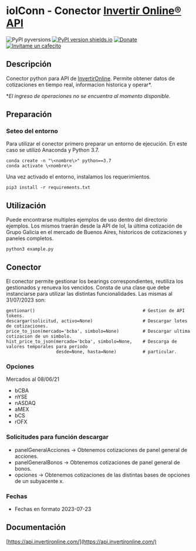 iolConn - Conector [Invertir Online® API](https://api.invertironline.com/)
=====================================
![PyPI pyversions](https://img.shields.io/badge/python-3.7+-blue.svg?style=flat)
[![PyPI version shields.io](https://img.shields.io/pypi/v/iolConn.svg)](https://pypi.org/project/iolConn/0.2/)
[![Donate](https://img.shields.io/badge/Donate-PayPal-green.svg)](https://paypal.me/diegolpedro)
[![Invitame un cafecito](https://cdn.cafecito.app/imgs/buttons/button_4.svg)](https://cafecito.app/diegolpedro)

## Descripción
Conector python para API de [InvertirOnline](https://www.invertironline.com). Permite obtener datos de cotizaciones en tiempo real, informacion historica y operar*.

**El ingreso de operaciones no se encuentra al momento disponible.*

Preparación
-----------
### Seteo del entorno
Para utilizar el conector primero preparar un entorno de ejecución. En este caso se utilizó Anaconda y Python 3.7.
```
conda create -n "\<nombre\>" python==3.7
conda activate \<nombre\>
```
Una vez activado el entorno, instalamos los requerimientos.
```
pip3 install -r requirements.txt
```
Utilización
-----------
Puede encontrarse multiples ejemplos de uso dentro del directorio ejemplos. Los mismos traerán desde la API de Iol, la última cotización de Grupo Galicia en el mercado de Buenos Aires, historicos de cotizaciones y paneles completos.
```
python3 example.py
```
Conector
--------
El conector permite gestionar los bearings correspondientes, reutiliza los gestionados y renueva los vencidos. Consta de una clase que debe instanciarse para utilizar las distintas funcionalidades. Las mismas al 31/07/2023 son:
```
gestionar()                                         # Gestion de API tokens.
descargar(solicitud, activo=None)                   # Descargar lotes de cotizaciones.
price_to_json(mercado='bcba', simbolo=None)         # Descargar ultima cotizacion de un simbolo.
hist_price_to_json(mercado='bcba', simbolo=None,    # Descarga de valores temporales para periodo 
                   desde=None, hasta=None)          # particular.
```
### Opciones
Mercados al 08/06/21
- bCBA
- nYSE
- nASDAQ
- aMEX 
- bCS
- rOFX 
### Solicitudes para función descargar
- panelGeneralAcciones  -> Obtenemos cotizaciones de panel general de acciones.
- panelGeneralBonos     -> Obtenemos cotizaciones de panel general de bonos.
- opciones              -> Obtenemos cotizaciones de las distintas bases de opciones de un subyacente x.
### Fechas
- Fechas en formato 2023-07-23

Documentación
-------------
[https://api.invertironline.com/](https://api.invertironline.com/)